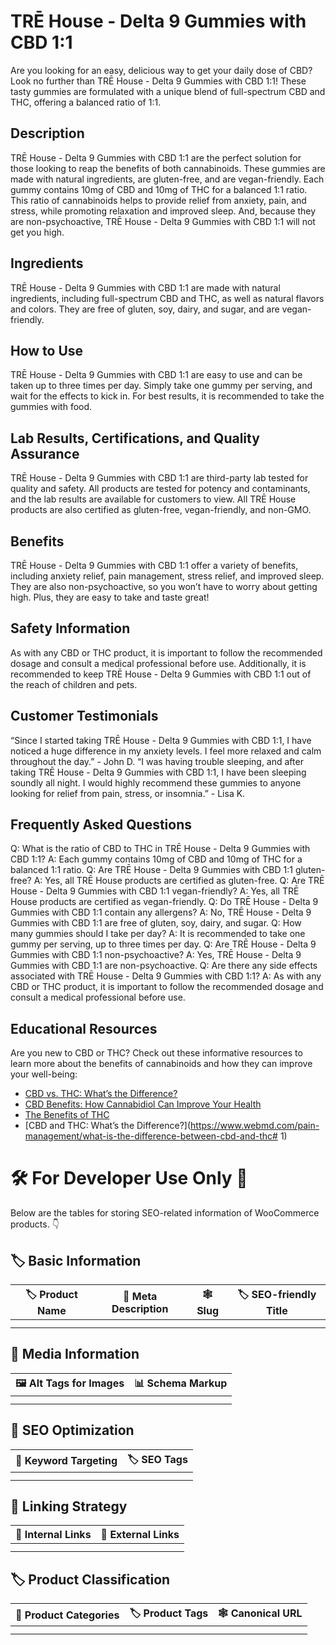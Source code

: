 # TRĒ House - Delta 9 Gummies with CBD 1:1
Are you looking for an easy, delicious way to get your daily dose of CBD? Look no further than TRĒ House - Delta 9 Gummies with CBD 1:1! These tasty gummies are formulated with a unique blend of full-spectrum CBD and THC, offering a balanced ratio of 1:1. 
## Description
TRĒ House - Delta 9 Gummies with CBD 1:1 are the perfect solution for those looking to reap the benefits of both cannabinoids. These gummies are made with natural ingredients, are gluten-free, and are vegan-friendly. 
Each gummy contains 10mg of CBD and 10mg of THC for a balanced 1:1 ratio. This ratio of cannabinoids helps to provide relief from anxiety, pain, and stress, while promoting relaxation and improved sleep. And, because they are non-psychoactive, TRĒ House - Delta 9 Gummies with CBD 1:1 will not get you high. 
## Ingredients
TRĒ House - Delta 9 Gummies with CBD 1:1 are made with natural ingredients, including full-spectrum CBD and THC, as well as natural flavors and colors. They are free of gluten, soy, dairy, and sugar, and are vegan-friendly. 
## How to Use
TRĒ House - Delta 9 Gummies with CBD 1:1 are easy to use and can be taken up to three times per day. Simply take one gummy per serving, and wait for the effects to kick in. For best results, it is recommended to take the gummies with food. 
## Lab Results, Certifications, and Quality Assurance
TRĒ House - Delta 9 Gummies with CBD 1:1 are third-party lab tested for quality and safety. All products are tested for potency and contaminants, and the lab results are available for customers to view. All TRĒ House products are also certified as gluten-free, vegan-friendly, and non-GMO. 
## Benefits
TRĒ House - Delta 9 Gummies with CBD 1:1 offer a variety of benefits, including anxiety relief, pain management, stress relief, and improved sleep. They are also non-psychoactive, so you won’t have to worry about getting high. Plus, they are easy to take and taste great! 
## Safety Information
As with any CBD or THC product, it is important to follow the recommended dosage and consult a medical professional before use. Additionally, it is recommended to keep TRĒ House - Delta 9 Gummies with CBD 1:1 out of the reach of children and pets. 
## Customer Testimonials
“Since I started taking TRĒ House - Delta 9 Gummies with CBD 1:1, I have noticed a huge difference in my anxiety levels. I feel more relaxed and calm throughout the day.” - John D. 
“I was having trouble sleeping, and after taking TRĒ House - Delta 9 Gummies with CBD 1:1, I have been sleeping soundly all night. I would highly recommend these gummies to anyone looking for relief from pain, stress, or insomnia.” - Lisa K. 
## Frequently Asked Questions
Q: What is the ratio of CBD to THC in TRĒ House - Delta 9 Gummies with CBD 1:1?
A: Each gummy contains 10mg of CBD and 10mg of THC for a balanced 1:1 ratio. 
Q: Are TRĒ House - Delta 9 Gummies with CBD 1:1 gluten-free?
A: Yes, all TRĒ House products are certified as gluten-free. 
Q: Are TRĒ House - Delta 9 Gummies with CBD 1:1 vegan-friendly?
A: Yes, all TRĒ House products are certified as vegan-friendly. 
Q: Do TRĒ House - Delta 9 Gummies with CBD 1:1 contain any allergens?
A: No, TRĒ House - Delta 9 Gummies with CBD 1:1 are free of gluten, soy, dairy, and sugar. 
Q: How many gummies should I take per day?
A: It is recommended to take one gummy per serving, up to three times per day. 
Q: Are TRĒ House - Delta 9 Gummies with CBD 1:1 non-psychoactive?
A: Yes, TRĒ House - Delta 9 Gummies with CBD 1:1 are non-psychoactive. 
Q: Are there any side effects associated with TRĒ House - Delta 9 Gummies with CBD 1:1?
A: As with any CBD or THC product, it is important to follow the recommended dosage and consult a medical professional before use. 
## Educational Resources 
Are you new to CBD or THC? Check out these informative resources to learn more about the benefits of cannabinoids and how they can improve your well-being: 
- [CBD vs. THC: What’s the Difference?](https://www.projectcbd.org/cbd-101/cbd-thc-difference) 
- [CBD Benefits: How Cannabidiol Can Improve Your Health](https://www.healthline.com/health/cbd-benefits)
- [The Benefits of THC](https://www.leafly.com/news/cannabis-101/what-are-the-benefits-of-thc) 
- [CBD and THC: What’s the Difference?](https://www.webmd.com/pain-management/what-is-the-difference-between-cbd-and-thc# 1)
# 🛠️ For Developer Use Only 🔐

Below are the tables for storing SEO-related information of WooCommerce products. 👇

## 🏷️ Basic Information 

| 🏷️ Product Name | 📝 Meta Description | 🕸️ Slug | 🏷️ SEO-friendly Title |
| -------------- | ------------------ | ------ | ---------------------- |
|                |                    |        |                        |
|                |                    |        |                        |

## 📸 Media Information

| 🖼️ Alt Tags for Images | 📊 Schema Markup |
| --------------------- | --------------- |
|                       |                 |
|                       |                 |

## 🔎 SEO Optimization

| 🎯 Keyword Targeting | 🏷️ SEO Tags |
| ------------------- | ---------- |
|                     |            |
|                     |            |

## 🔗 Linking Strategy 

| 🔗 Internal Links | 🔗 External Links |
| ---------------- | ---------------- |
|                  |                  |
|                  |                  |

## 🏷️ Product Classification 

| 📂 Product Categories | 🏷️ Product Tags | 🕸️ Canonical URL |
| ------------------ | ------------ | ------------- |
|                    |              |               |
|                    |              |               |
